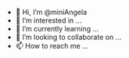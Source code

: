 - 👋 Hi, I’m @miniAngela
- 👀 I’m interested in ...
- 🌱 I’m currently learning ...
- 💞️ I’m looking to collaborate on ...
- 📫 How to reach me ...

<!---
miniAngela/miniAngela is a ✨ special ✨ repository because its `README.md` (this file) appears on your GitHub profile.
You can click the Preview link to take a look at your changes.
--->
